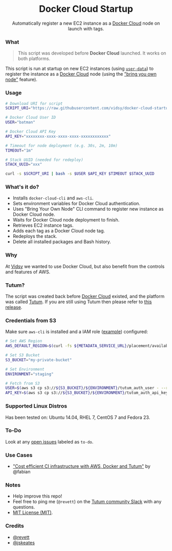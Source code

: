 <h1 align="center">Docker Cloud Startup</h1>

<p align="center">Automatically register a new EC2 instance as a <a href="https://cloud.docker.com">Docker Cloud</a> node on launch with tags.</p>

### What

> This script was developed before **Docker Cloud** launched. It works on both platforms.

This script is run at startup on new EC2 instances (using [`user-data`](https://docs.aws.amazon.com/AWSEC2/latest/UserGuide/user-data.html)) to register the instance as a [Docker Cloud](https://cloud.docker.co) node (using the ["bring you own node"](https://docs.docker.com/docker-cloud/feature-reference/byoh) feature).

### Usage

```bash
# Download URI for script
SCRIPT_URI="https://raw.githubusercontent.com/vidsy/docker-cloud-startup/master/script.sh"

# Docker Cloud User ID
USER="batman"

# Docker Cloud API Key
API_KEY="xxxxxxxx-xxxx-xxxx-xxxx-xxxxxxxxxxxx"

# Timeout for node deployment (e.g. 30s, 2m, 10m)
TIMEOUT="1m"

# Stack UUID (needed for redeploy)
STACK_UUID="xxx"

curl -s $SCRIPT_URI | bash -s $USER $API_KEY $TIMEOUT $STACK_UUID
```

### What's it do?

- Installs `docker-cloud-cli` and `aws-cli`.
- Sets environment variables for Docker Cloud authentication.
- Uses "Bring Your Own Node" CLI command to register new instance as Docker Cloud node.
- Waits for Docker Cloud node deployment to finish.
- Retrieves EC2 instance tags.
- Adds each tag as a Docker Cloud node tag.
- Redeploys the stack.
- Delete all installed packages and Bash history.

### Why

At [Vidsy](http://vidsy.co) we wanted to use Docker Cloud, but also benefit from the controls and features of AWS.

### Tutum?

The script was created back before [Docker Cloud](https://cloud.docker.co) existed, and the platform was called [Tutum](https://tutum.co). If you are still using Tutum then please refer to [this release](https://github.com/vidsy/docker-cloud-startup/releases/tag/v1.0.0-tutum).

### Credentials from S3

Make sure `aws-cli` is installed and a IAM role ([example](https://gist.github.com/revett/491cac41972722a80fca)) configured:

```bash
# Set AWS Region
AWS_DEFAULT_REGION=$(curl -fs ${METADATA_SERVICE_URL}/placement/availability-zone | sed 's/.$//')

# Set S3 Bucket
S3_BUCKET="my-private-bucket"

# Set Environment
ENVIRONMENT="staging"

# Fetch from S3
USER=$(aws s3 cp s3://${S3_BUCKET}/${ENVIRONMENT}/tutum_auth_user - --region ${AWS_DEFAULT_REGION})
API_KEY=$(aws s3 cp s3://${S3_BUCKET}/${ENVIRONMENT}/tutum_auth_api_key - --region ${AWS_DEFAULT_REGION})
```

### Supported Linux Distros

Has been tested on: Ubuntu 14.04, RHEL 7, CentOS 7 and Fedora 23.

### To-Do

Look at any [open issues](https://github.com/vidsy/tutum-startup/issues?utf8=%E2%9C%93&q=is%3Aissue+is%3Aopen+label%3ATo-Do) labeled as `to-do`.

### Use Cases

- ["Cost efficient CI infrastructure with AWS, Docker and Tutum"](https://blog.fabfuel.de/2016/01/27/cost-efficient-ci-infrastructure-with-aws-docker-and-tutum/) by @fabian

### Notes

- Help improve this repo!
- Feel free to ping me (`@revett`) on the [Tutum community Slack](https://tutum-community.slack.com/) with any questions.
- [MIT License (MIT)](https://opensource.org/licenses/MIT).

### Credits

- [@revett](https://github.com/revett)
- [@jskeates](https://github.com/jskeates)
